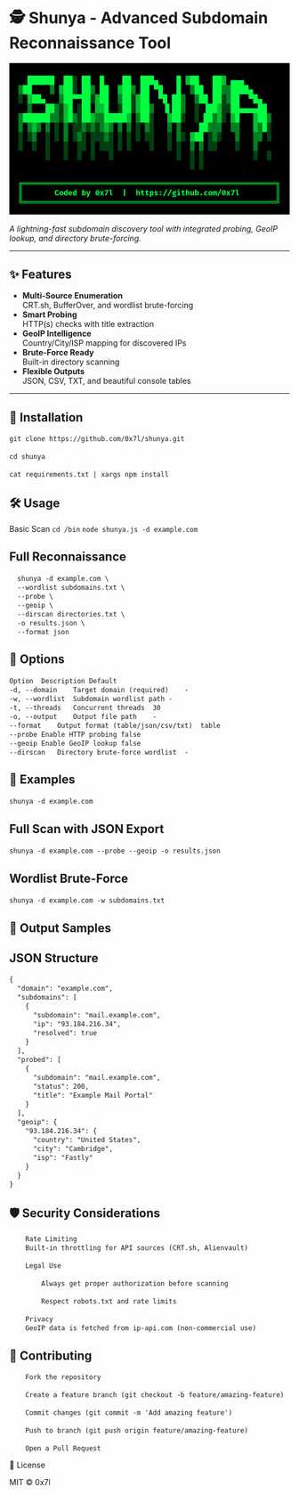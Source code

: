 # 🕵️ Shunya - Advanced Subdomain Reconnaissance Tool

![Shunya Logo](./assets/banner.PNG)

*A lightning-fast subdomain discovery tool with integrated probing, GeoIP lookup, and directory brute-forcing.*

---

## ✨ Features

- **Multi-Source Enumeration**  
  CRT.sh, BufferOver, and wordlist brute-forcing
- **Smart Probing**  
  HTTP(s) checks with title extraction
- **GeoIP Intelligence**  
  Country/City/ISP mapping for discovered IPs
- **Brute-Force Ready**  
  Built-in directory scanning
- **Flexible Outputs**  
  JSON, CSV, TXT, and beautiful console tables

---

## 🚀 Installation

```
git clone https://github.com/0x7l/shunya.git

cd shunya

cat requirements.txt | xargs npm install
```

## 🛠 Usage
Basic Scan
```cd /bin```
```node shunya.js -d example.com```

## Full Reconnaissance

```
  shunya -d example.com \
  --wordlist subdomains.txt \
  --probe \
  --geoip \
  --dirscan directories.txt \
  -o results.json \
  --format json
```

## 📌 Options
```
Option	Description	Default
-d, --domain	Target domain (required)	-
-w, --wordlist	Subdomain wordlist path	-
-t, --threads	Concurrent threads	30
-o, --output	Output file path	-
--format	Output format (table/json/csv/txt)	table
--probe	Enable HTTP probing	false
--geoip	Enable GeoIP lookup	false
--dirscan	Directory brute-force wordlist	-
```
## 🎯 Examples


```shunya -d example.com```

## Full Scan with JSON Export

```shunya -d example.com --probe --geoip -o results.json```

## Wordlist Brute-Force

```shunya -d example.com -w subdomains.txt```

## 📂 Output Samples
## JSON Structure

```
{
  "domain": "example.com",
  "subdomains": [
    {
      "subdomain": "mail.example.com",
      "ip": "93.184.216.34",
      "resolved": true
    }
  ],
  "probed": [
    {
      "subdomain": "mail.example.com",
      "status": 200,
      "title": "Example Mail Portal"
    }
  ],
  "geoip": {
    "93.184.216.34": {
      "country": "United States",
      "city": "Cambridge",
      "isp": "Fastly"
    }
  }
}
```


## 🛡 Security Considerations
```
    Rate Limiting
    Built-in throttling for API sources (CRT.sh, Alienvault)

    Legal Use

        Always get proper authorization before scanning

        Respect robots.txt and rate limits

    Privacy
    GeoIP data is fetched from ip-api.com (non-commercial use)
```
## 🤝 Contributing
```
    Fork the repository

    Create a feature branch (git checkout -b feature/amazing-feature)

    Commit changes (git commit -m 'Add amazing feature')

    Push to branch (git push origin feature/amazing-feature)

    Open a Pull Request
```

📜 License

MIT © 0x7l